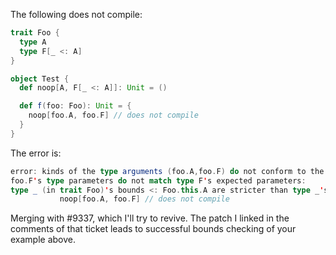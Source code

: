 The following does not compile:

```scala
trait Foo {
  type A
  type F[_ <: A]
}

object Test {
  def noop[A, F[_ <: A]]: Unit = ()

  def f(foo: Foo): Unit = {
    noop[foo.A, foo.F] // does not compile
  }
}
```

The error is:

```scala
error: kinds of the type arguments (foo.A,foo.F) do not conform to the expected kinds of the type parameters (type A,type F).
foo.F's type parameters do not match type F's expected parameters:
type _ (in trait Foo)'s bounds <: Foo.this.A are stricter than type _'s declared bounds <: A
           noop[foo.A, foo.F] // does not compile
```
Merging with #9337, which I'll try to revive. The patch I linked in the comments of that ticket leads to successful bounds checking of your example above.
